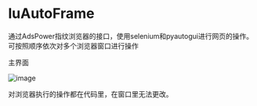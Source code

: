 # luAutoFrame
通过AdsPower指纹浏览器的接口，使用selenium和pyautogui进行网页的操作。可按照顺序依次对多个浏览器窗口进行操作

主界面

![image](https://github.com/renrendoushikexuejia/luAutoFrame/assets/114080693/b1110ae0-2d8e-44f0-823c-6ad182ac2e7f)

对浏览器执行的操作都在代码里，在窗口里无法更改。 
